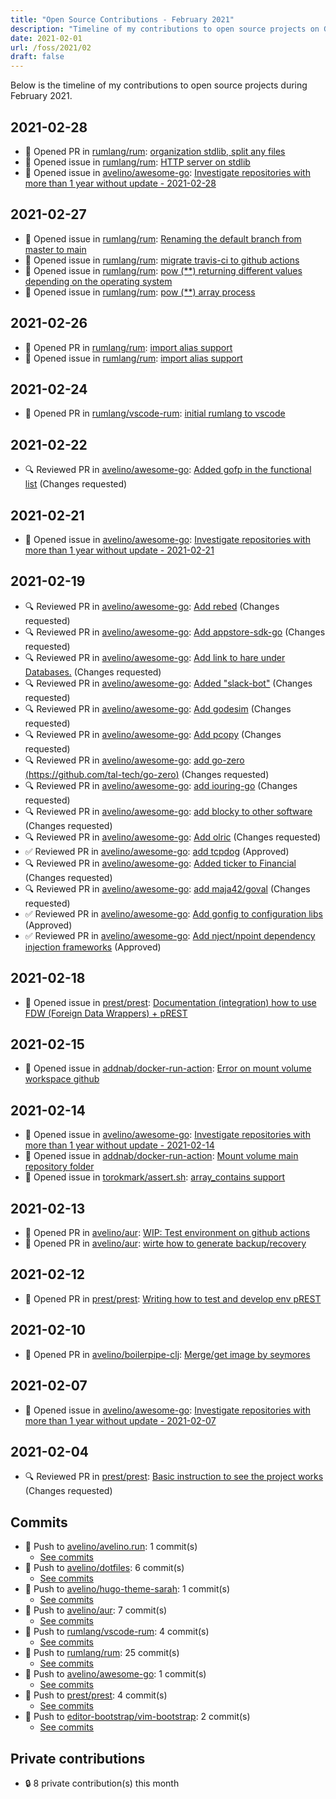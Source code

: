 ```yaml
---
title: "Open Source Contributions - February 2021"
description: "Timeline of my contributions to open source projects on GitHub during February 2021."
date: 2021-02-01
url: /foss/2021/02
draft: false
---
```


Below is the timeline of my contributions to open source projects during February 2021.

## 2021-02-28

- 🔀 Opened PR in [rumlang/rum](https://github.com/rumlang/rum): [organization stdlib, split any files](https://github.com/rumlang/rum/pull/142)
- 🐛 Opened issue in [rumlang/rum](https://github.com/rumlang/rum): [HTTP server on stdlib](https://github.com/rumlang/rum/issues/143)
- 🐛 Opened issue in [avelino/awesome-go](https://github.com/avelino/awesome-go): [Investigate repositories with more than 1 year without update - 2021-02-28](https://github.com/avelino/awesome-go/issues/3512)

## 2021-02-27

- 🐛 Opened issue in [rumlang/rum](https://github.com/rumlang/rum): [Renaming the default branch from master to main](https://github.com/rumlang/rum/issues/141)
- 🐛 Opened issue in [rumlang/rum](https://github.com/rumlang/rum): [migrate travis-ci to github actions](https://github.com/rumlang/rum/issues/140)
- 🐛 Opened issue in [rumlang/rum](https://github.com/rumlang/rum): [pow (**) returning different values depending on the operating system](https://github.com/rumlang/rum/issues/139)
- 🐛 Opened issue in [rumlang/rum](https://github.com/rumlang/rum): [pow (**) array process](https://github.com/rumlang/rum/issues/138)

## 2021-02-26

- 🔀 Opened PR in [rumlang/rum](https://github.com/rumlang/rum): [import alias support](https://github.com/rumlang/rum/pull/136)
- 🐛 Opened issue in [rumlang/rum](https://github.com/rumlang/rum): [import alias support](https://github.com/rumlang/rum/issues/137)

## 2021-02-24

- 🔀 Opened PR in [rumlang/vscode-rum](https://github.com/rumlang/vscode-rum): [initial rumlang to vscode](https://github.com/rumlang/vscode-rum/pull/1)

## 2021-02-22

- 🔍 Reviewed PR in [avelino/awesome-go](https://github.com/avelino/awesome-go): [Added gofp in the functional list](https://github.com/avelino/awesome-go/pull/3507#pullrequestreview-595453412) (Changes requested)

## 2021-02-21

- 🐛 Opened issue in [avelino/awesome-go](https://github.com/avelino/awesome-go): [Investigate repositories with more than 1 year without update - 2021-02-21](https://github.com/avelino/awesome-go/issues/3499)

## 2021-02-19

- 🔍 Reviewed PR in [avelino/awesome-go](https://github.com/avelino/awesome-go): [Add rebed](https://github.com/avelino/awesome-go/pull/3494#pullrequestreview-594117899) (Changes requested)
- 🔍 Reviewed PR in [avelino/awesome-go](https://github.com/avelino/awesome-go): [Add appstore-sdk-go](https://github.com/avelino/awesome-go/pull/3493#pullrequestreview-594117233) (Changes requested)
- 🔍 Reviewed PR in [avelino/awesome-go](https://github.com/avelino/awesome-go): [Add link to hare under Databases.](https://github.com/avelino/awesome-go/pull/3490#pullrequestreview-594113826) (Changes requested)
- 🔍 Reviewed PR in [avelino/awesome-go](https://github.com/avelino/awesome-go): [Added "slack-bot"](https://github.com/avelino/awesome-go/pull/3484#pullrequestreview-594112434) (Changes requested)
- 🔍 Reviewed PR in [avelino/awesome-go](https://github.com/avelino/awesome-go): [Add godesim](https://github.com/avelino/awesome-go/pull/3483#pullrequestreview-594110571) (Changes requested)
- 🔍 Reviewed PR in [avelino/awesome-go](https://github.com/avelino/awesome-go): [Add pcopy](https://github.com/avelino/awesome-go/pull/3482#pullrequestreview-594108209) (Changes requested)
- 🔍 Reviewed PR in [avelino/awesome-go](https://github.com/avelino/awesome-go): [add go-zero (https://github.com/tal-tech/go-zero)](https://github.com/avelino/awesome-go/pull/3480#pullrequestreview-594107064) (Changes requested)
- 🔍 Reviewed PR in [avelino/awesome-go](https://github.com/avelino/awesome-go): [add iouring-go](https://github.com/avelino/awesome-go/pull/3479#pullrequestreview-594105893) (Changes requested)
- 🔍 Reviewed PR in [avelino/awesome-go](https://github.com/avelino/awesome-go): [add blocky to other software](https://github.com/avelino/awesome-go/pull/3476#pullrequestreview-594104264) (Changes requested)
- 🔍 Reviewed PR in [avelino/awesome-go](https://github.com/avelino/awesome-go): [Add olric](https://github.com/avelino/awesome-go/pull/3475#pullrequestreview-594103512) (Changes requested)
- ✅ Reviewed PR in [avelino/awesome-go](https://github.com/avelino/awesome-go): [add tcpdog](https://github.com/avelino/awesome-go/pull/3472#pullrequestreview-594051235) (Approved)
- 🔍 Reviewed PR in [avelino/awesome-go](https://github.com/avelino/awesome-go): [Added ticker to Financial](https://github.com/avelino/awesome-go/pull/3470#pullrequestreview-594049735) (Changes requested)
- 🔍 Reviewed PR in [avelino/awesome-go](https://github.com/avelino/awesome-go): [add maja42/goval](https://github.com/avelino/awesome-go/pull/3466#pullrequestreview-594041202) (Changes requested)
- ✅ Reviewed PR in [avelino/awesome-go](https://github.com/avelino/awesome-go): [Add gonfig to configuration libs](https://github.com/avelino/awesome-go/pull/3465#pullrequestreview-594040326) (Approved)
- ✅ Reviewed PR in [avelino/awesome-go](https://github.com/avelino/awesome-go): [Add nject/npoint dependency injection frameworks](https://github.com/avelino/awesome-go/pull/3463#pullrequestreview-594037180) (Approved)

## 2021-02-18

- 🐛 Opened issue in [prest/prest](https://github.com/prest/prest): [Documentation (integration) how to use FDW (Foreign Data Wrappers) + pREST](https://github.com/prest/prest/issues/511)

## 2021-02-15

- 🐛 Opened issue in [addnab/docker-run-action](https://github.com/addnab/docker-run-action): [Error on mount volume workspace github](https://github.com/addnab/docker-run-action/issues/5)

## 2021-02-14

- 🐛 Opened issue in [avelino/awesome-go](https://github.com/avelino/awesome-go): [Investigate repositories with more than 1 year without update - 2021-02-14](https://github.com/avelino/awesome-go/issues/3486)
- 🐛 Opened issue in [addnab/docker-run-action](https://github.com/addnab/docker-run-action): [Mount volume main repository folder](https://github.com/addnab/docker-run-action/issues/4)
- 🐛 Opened issue in [torokmark/assert.sh](https://github.com/torokmark/assert.sh): [array_contains support](https://github.com/torokmark/assert.sh/issues/8)

## 2021-02-13

- 🔀 Opened PR in [avelino/aur](https://github.com/avelino/aur): [WIP: Test environment on github actions](https://github.com/avelino/aur/pull/14)
- 🔀 Opened PR in [avelino/aur](https://github.com/avelino/aur): [wirte how to generate backup/recovery](https://github.com/avelino/aur/pull/13)

## 2021-02-12

- 🔀 Opened PR in [prest/prest](https://github.com/prest/prest): [Writing how to test and develop env pREST](https://github.com/prest/prest/pull/509)

## 2021-02-10

- 🔀 Opened PR in [avelino/boilerpipe-clj](https://github.com/avelino/boilerpipe-clj): [Merge/get image by seymores](https://github.com/avelino/boilerpipe-clj/pull/1)

## 2021-02-07

- 🐛 Opened issue in [avelino/awesome-go](https://github.com/avelino/awesome-go): [Investigate repositories with more than 1 year without update - 2021-02-07](https://github.com/avelino/awesome-go/issues/3477)

## 2021-02-04

- 🔍 Reviewed PR in [prest/prest](https://github.com/prest/prest): [Basic instruction to see the project works](https://github.com/prest/prest/pull/501#pullrequestreview-582946936) (Changes requested)

## Commits

- 🔨 Push to [avelino/avelino.run](https://github.com/avelino/avelino.run): 1 commit(s)
  - [See commits](https://github.com/avelino/avelino.run/commits?author=avelino&since=2021-02-01T00:00:00Z&until=2021-02-28T23:59:59Z)
- 🔨 Push to [avelino/dotfiles](https://github.com/avelino/dotfiles): 6 commit(s)
  - [See commits](https://github.com/avelino/dotfiles/commits?author=avelino&since=2021-02-01T00:00:00Z&until=2021-02-28T23:59:59Z)
- 🔨 Push to [avelino/hugo-theme-sarah](https://github.com/avelino/hugo-theme-sarah): 1 commit(s)
  - [See commits](https://github.com/avelino/hugo-theme-sarah/commits?author=avelino&since=2021-02-01T00:00:00Z&until=2021-02-28T23:59:59Z)
- 🔨 Push to [avelino/aur](https://github.com/avelino/aur): 7 commit(s)
  - [See commits](https://github.com/avelino/aur/commits?author=avelino&since=2021-02-01T00:00:00Z&until=2021-02-28T23:59:59Z)
- 🔨 Push to [rumlang/vscode-rum](https://github.com/rumlang/vscode-rum): 4 commit(s)
  - [See commits](https://github.com/rumlang/vscode-rum/commits?author=avelino&since=2021-02-01T00:00:00Z&until=2021-02-28T23:59:59Z)
- 🔨 Push to [rumlang/rum](https://github.com/rumlang/rum): 25 commit(s)
  - [See commits](https://github.com/rumlang/rum/commits?author=avelino&since=2021-02-01T00:00:00Z&until=2021-02-28T23:59:59Z)
- 🔨 Push to [avelino/awesome-go](https://github.com/avelino/awesome-go): 1 commit(s)
  - [See commits](https://github.com/avelino/awesome-go/commits?author=avelino&since=2021-02-01T00:00:00Z&until=2021-02-28T23:59:59Z)
- 🔨 Push to [prest/prest](https://github.com/prest/prest): 4 commit(s)
  - [See commits](https://github.com/prest/prest/commits?author=avelino&since=2021-02-01T00:00:00Z&until=2021-02-28T23:59:59Z)
- 🔨 Push to [editor-bootstrap/vim-bootstrap](https://github.com/editor-bootstrap/vim-bootstrap): 2 commit(s)
  - [See commits](https://github.com/editor-bootstrap/vim-bootstrap/commits?author=avelino&since=2021-02-01T00:00:00Z&until=2021-02-28T23:59:59Z)

## Private contributions

- 🔒 8 private contribution(s) this month


